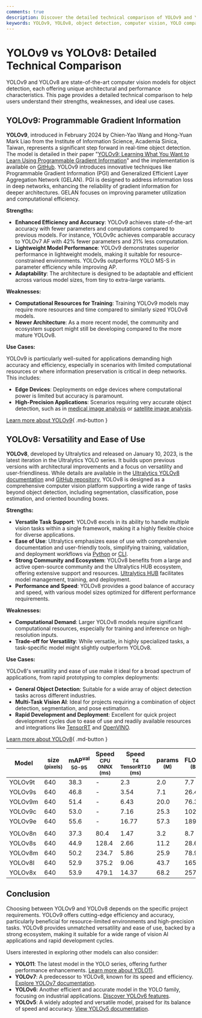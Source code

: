 ```yaml
---
comments: true
description: Discover the detailed technical comparison of YOLOv9 and YOLOv8. Explore their strengths, weaknesses, efficiency, and ideal use cases for object detection.
keywords: YOLOv9, YOLOv8, object detection, computer vision, YOLO comparison, deep learning, machine learning, Ultralytics models, AI models, real-time detection
---
```


# YOLOv9 vs YOLOv8: Detailed Technical Comparison

<script async src="https://cdn.jsdelivr.net/npm/chart.js"></script>
<script defer src="../../javascript/benchmark.js"></script>

<canvas id="modelComparisonChart" width="1024" height="400" active-models='["YOLOv9", "YOLOv8"]'></canvas>

YOLOv9 and YOLOv8 are state-of-the-art computer vision models for object detection, each offering unique architectural and performance characteristics. This page provides a detailed technical comparison to help users understand their strengths, weaknesses, and ideal use cases.

## YOLOv9: Programmable Gradient Information

**YOLOv9**, introduced in February 2024 by Chien-Yao Wang and Hong-Yuan Mark Liao from the Institute of Information Science, Academia Sinica, Taiwan, represents a significant step forward in real-time object detection. The model is detailed in their paper "[YOLOv9: Learning What You Want to Learn Using Programmable Gradient Information](https://arxiv.org/abs/2402.13616)" and the implementation is available on [GitHub](https://github.com/WongKinYiu/yolov9). YOLOv9 introduces innovative techniques like Programmable Gradient Information (PGI) and Generalized Efficient Layer Aggregation Network (GELAN). PGI is designed to address information loss in deep networks, enhancing the reliability of gradient information for deeper architectures. GELAN focuses on improving parameter utilization and computational efficiency.

**Strengths:**

- **Enhanced Efficiency and Accuracy**: YOLOv9 achieves state-of-the-art accuracy with fewer parameters and computations compared to previous models. For instance, YOLOv9c achieves comparable accuracy to YOLOv7 AF with 42% fewer parameters and 21% less computation.
- **Lightweight Model Performance**: YOLOv9 demonstrates superior performance in lightweight models, making it suitable for resource-constrained environments. YOLOv9s outperforms YOLO MS-S in parameter efficiency while improving AP.
- **Adaptability**: The architecture is designed to be adaptable and efficient across various model sizes, from tiny to extra-large variants.

**Weaknesses:**

- **Computational Resources for Training**: Training YOLOv9 models may require more resources and time compared to similarly sized YOLOv8 models.
- **Newer Architecture**: As a more recent model, the community and ecosystem support might still be developing compared to the more mature YOLOv8.

**Use Cases:**

YOLOv9 is particularly well-suited for applications demanding high accuracy and efficiency, especially in scenarios with limited computational resources or where information preservation is critical in deep networks. This includes:

- **Edge Devices**: Deployments on edge devices where computational power is limited but accuracy is paramount.
- **High-Precision Applications**: Scenarios requiring very accurate object detection, such as in [medical image analysis](https://www.ultralytics.com/blog/using-yolo11-for-tumor-detection-in-medical-imaging) or [satellite image analysis](https://www.ultralytics.com/blog/using-computer-vision-to-analyse-satellite-imagery).

[Learn more about YOLOv9](https://docs.ultralytics.com/models/yolov9/){ .md-button }

## YOLOv8: Versatility and Ease of Use

**YOLOv8**, developed by Ultralytics and released on January 10, 2023, is the latest iteration in the Ultralytics YOLO series. It builds upon previous versions with architectural improvements and a focus on versatility and user-friendliness. While details are available in the [Ultralytics YOLOv8 documentation](https://docs.ultralytics.com/models/yolov8/) and [GitHub repository](https://github.com/ultralytics/ultralytics), YOLOv8 is designed as a comprehensive computer vision platform supporting a wide range of tasks beyond object detection, including segmentation, classification, pose estimation, and oriented bounding boxes.

**Strengths:**

- **Versatile Task Support**: YOLOv8 excels in its ability to handle multiple vision tasks within a single framework, making it a highly flexible choice for diverse applications.
- **Ease of Use**: Ultralytics emphasizes ease of use with comprehensive documentation and user-friendly tools, simplifying training, validation, and deployment workflows via [Python](https://docs.ultralytics.com/usage/python/) or [CLI](https://docs.ultralytics.com/usage/cli/).
- **Strong Community and Ecosystem**: YOLOv8 benefits from a large and active open-source community and the Ultralytics HUB ecosystem, offering extensive support and resources. [Ultralytics HUB](https://hub.ultralytics.com/) facilitates model management, training, and deployment.
- **Performance and Speed**: YOLOv8 provides a good balance of accuracy and speed, with various model sizes optimized for different performance requirements.

**Weaknesses:**

- **Computational Demand**: Larger YOLOv8 models require significant computational resources, especially for training and inference on high-resolution inputs.
- **Trade-off for Versatility**: While versatile, in highly specialized tasks, a task-specific model might slightly outperform YOLOv8.

**Use Cases:**

YOLOv8's versatility and ease of use make it ideal for a broad spectrum of applications, from rapid prototyping to complex deployments:

- **General Object Detection**: Suitable for a wide array of object detection tasks across different industries.
- **Multi-Task Vision AI**: Ideal for projects requiring a combination of object detection, segmentation, and pose estimation.
- **Rapid Development and Deployment**: Excellent for quick project development cycles due to ease of use and readily available resources and integrations like [TensorRT](https://docs.ultralytics.com/integrations/tensorrt/) and [OpenVINO](https://docs.ultralytics.com/integrations/openvino/).

[Learn more about YOLOv8](https://docs.ultralytics.com/models/yolov8/){ .md-button }

| Model   | size<br><sup>(pixels) | mAP<sup>val<br>50-95 | Speed<br><sup>CPU ONNX<br>(ms) | Speed<br><sup>T4 TensorRT10<br>(ms) | params<br><sup>(M) | FLOPs<br><sup>(B) |
| ------- | --------------------- | -------------------- | ------------------------------ | ----------------------------------- | ------------------ | ----------------- |
| YOLOv9t | 640                   | 38.3                 | -                              | 2.3                                 | 2.0                | 7.7               |
| YOLOv9s | 640                   | 46.8                 | -                              | 3.54                                | 7.1                | 26.4              |
| YOLOv9m | 640                   | 51.4                 | -                              | 6.43                                | 20.0               | 76.3              |
| YOLOv9c | 640                   | 53.0                 | -                              | 7.16                                | 25.3               | 102.1             |
| YOLOv9e | 640                   | 55.6                 | -                              | 16.77                               | 57.3               | 189.0             |
|         |                       |                      |                                |                                     |                    |                   |
| YOLOv8n | 640                   | 37.3                 | 80.4                           | 1.47                                | 3.2                | 8.7               |
| YOLOv8s | 640                   | 44.9                 | 128.4                          | 2.66                                | 11.2               | 28.6              |
| YOLOv8m | 640                   | 50.2                 | 234.7                          | 5.86                                | 25.9               | 78.9              |
| YOLOv8l | 640                   | 52.9                 | 375.2                          | 9.06                                | 43.7               | 165.2             |
| YOLOv8x | 640                   | 53.9                 | 479.1                          | 14.37                               | 68.2               | 257.8             |

## Conclusion

Choosing between YOLOv9 and YOLOv8 depends on the specific project requirements. YOLOv9 offers cutting-edge efficiency and accuracy, particularly beneficial for resource-limited environments and high-precision tasks. YOLOv8 provides unmatched versatility and ease of use, backed by a strong ecosystem, making it suitable for a wide range of vision AI applications and rapid development cycles.

Users interested in exploring other models can also consider:

- **YOLO11**: The latest model in the YOLO series, offering further performance enhancements. [Learn more about YOLO11](https://docs.ultralytics.com/models/yolo11/).
- **YOLOv7**: A predecessor to YOLOv8, known for its speed and efficiency. [Explore YOLOv7 documentation](https://docs.ultralytics.com/models/yolov7/).
- **YOLOv6**: Another efficient and accurate model in the YOLO family, focusing on industrial applications. [Discover YOLOv6 features](https://docs.ultralytics.com/models/yolov6/).
- **YOLOv5**: A widely adopted and versatile model, praised for its balance of speed and accuracy. [View YOLOv5 documentation](https://docs.ultralytics.com/models/yolov5/).
